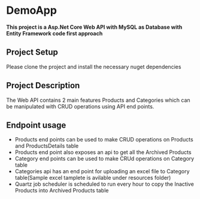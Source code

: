 # DemoApp
**This project is a Asp.Net Core Web API with MySQL as Database with Entity Framework code first approach**

## Project Setup
Please clone the project and install the necessary nuget dependencies 

## Project Description
The Web API contains 2 main features Products and Categories which can be manipulated with CRUD operations using API end points.

## Endpoint usage
- Products end points can be used to make CRUD operations on Products and ProductsDetails table
- Products end point also exposes an api to get all the Archived Products
- Category end points can be used to make CRUd operations on Category table
- Categories api has an end point for uploading an excel file to Category table(Sample excel tamplete is avilable under resources folder)
- Quartz job scheduler is scheduled to run every hour to copy the Inactive Products into Archived Products table

